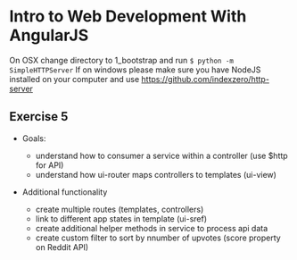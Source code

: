 # Intro to Web Development With AngularJS #

On OSX change directory to 1_bootstrap and run ` $ python -m SimpleHTTPServer `
If on windows please make sure you have NodeJS installed on your computer and use https://github.com/indexzero/http-server


## Exercise 5
* Goals:
  * understand how to consumer a service within a controller (use $http for API)
  * understand how ui-router maps controllers to templates (ui-view)

* Additional functionality
  * create multiple routes (templates, controllers)
  * link to different app states in template (ui-sref)
  * create additional helper methods in service to process api data
  * create custom filter to sort by nnumber of upvotes (score property on Reddit API)
